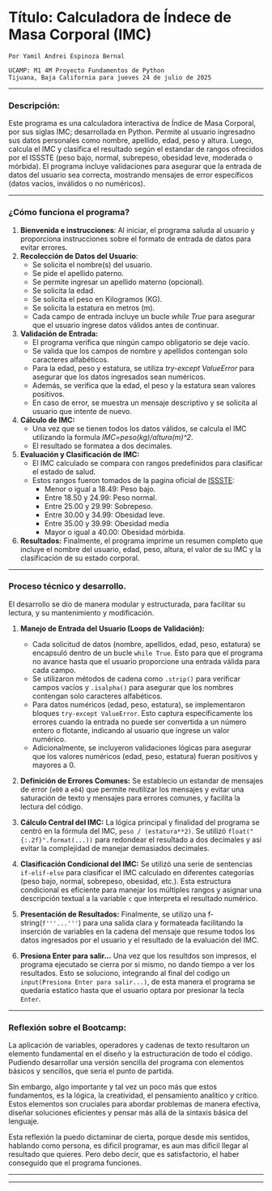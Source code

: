 # **Título:** Calculadora de Índece de Masa Corporal (IMC)

    Por Yamil Andrei Espinoza Bernal 

    UCAMP: M1 4M Proyecto Fundamentos de Python
    Tijuana, Baja California para jueves 24 de julio de 2025

---

### **Descripción:**
Este programa es una calculadora interactiva de Índice de Masa Corporal, por sus siglas IMC; desarrollada en Python.
Permite al usuario ingresadno sus datos personales como nombre, apellido, edad, peso y altura. 
Luego, calcula el IMC y clasifica el resultado según el estandar de rangos ofrecidos por el ISSSTE (peso bajo, normal, subrepeso, obesidad leve, moderada o mórbida).
El programa incluye validaciones para asegurar que la entrada de datos del usuario sea correcta, mostrando mensajes de error específicos (datos vacíos, inválidos o no numéricos).

---

### ¿Cómo funciona el programa?

1. **Bienvenida e instrucciones**: Al iniciar, el programa saluda al usuario y proporciona instrucciones sobre el formato de entrada de datos para evitar errores.
2. **Recolección de Datos del Usuario**:
    * Se solicita el nombre(s) del usuario.
    * Se pide el apellido paterno.
    * Se permite ingresar un apellido materno (opcional).
    * Se solicita la edad.
    * Se solicita el peso en Kilogramos (KG).
    * Se solicita la estatura en metros (m).
    * Cada campo de entrada incluye un bucle *while True* para asegurar que el usuario ingrese datos válidos antes de continuar.
3. **Validación de Entrada:**
    * El programa verifica que ningún campo obligatorio se deje vacío.
    * Se valida que los campos de nombre y apellidos contengan solo caracteres alfabéticos.
    * Para la edad, peso y estatura, se utiliza *try-except ValueError* para asegurar que los datos ingresados sean numéricos.
    * Además, se verifica que la edad, el peso y la estatura sean valores positivos.
    * En caso de error, se muestra un mensaje descriptivo y se solicita al usuario que intente de nuevo.
4. **Cálculo de IMC:**
    * Una vez que se tienen todos los datos válidos, se calcula el IMC utilizando la formula  *IMC=peso(kg)/altura(m)^2*.
    * El resultado se formatea a dos decimales.
5. **Evaluación y Clasificación de IMC:**
    * El IMC calculado se compara con rangos predefinidos para clasificar el estado de salud.
    * Estos rangos fueron tomados de la pagina oficial de [ISSSTE](https://www.gob.mx/issste/es/articulos/que-es-el-indice-de-masa-corporal?idiom=es):
        * Menor o igual a 18.49: Peso bajo.
        * Entre 18.50 y 24.99: Peso normal.
        * Entre 25.00 y 29.99: Sobrepeso.
        * Entre 30.00 y 34.99: Obesidad leve.
        * Entre 35.00 y 39.99: Obesidad media
        * Mayor o igual a 40.00: Obesidad mórbida.
6. **Resultados:** Finalmente, el programa imprime un resumen completo que incluye el nombre del usuario, edad, peso, altura, el valor de su IMC y la clasificación de su estado corporal.

---

### Proceso técnico y desarrollo.

El desarrollo se dio de manera modular y estructurada, para facilitar su lectura, y su mantenimiento y modificación.

1.  **Manejo de Entrada del Usuario (Loops de Validación):**
    * Cada solicitud de datos (nombre, apellidos, edad, peso, estatura) se encapsuló dentro de un bucle `while True`. Esto para que el programa no avance hasta que el usuario proporcione una entrada válida para cada campo.
    * Se utilizaron métodos de cadena como `.strip()` para verificar campos vacíos y `.isalpha()` para asegurar que los nombres contengan solo caracteres alfabéticos.
    * Para datos numéricos (edad, peso, estatura), se implementaron bloques `try-except ValueError`. Esto captura específicamente los errores cuando la entrada no puede ser convertida a un número entero o flotante, indicando al usuario que ingrese un valor numérico.
    * Adicionalmente, se incluyeron validaciones lógicas para asegurar que los valores numéricos (edad, peso, estatura) fueran positivos y mayores a 0.

2.  **Definición de Errores Comunes:** Se establecio un estandar de mensajes de error (`e00` a `e04`) que permite reutilizar los mensajes y evitar una saturación de texto y mensajes para errores comunes, y facilita  la lectura del código.

3.  **Cálculo Central del IMC:** La lógica principal y finalidad del programa se centró en la fórmula del IMC, `peso / (estatura**2)`. Se utilizó `float("{:.2f}".format(...))` para redondear el resultado a dos decimales y asi evitar la complejidad de manejar demasiados decimales.

4.  **Clasificación Condicional del IMC:** Se utilizó una serie de sentencias `if-elif-else` para clasificar el IMC calculado en diferentes categorías (peso bajo, normal, sobrepeso, obesidad, etc.). Esta estructura condicional es eficiente para manejar los múltiples rangos y asignar una descripción textual a la variable `c` que interpreta el resultado numérico.

5.  **Presentación de Resultados:** Finalmente, se utilizo una f-string(`f'''...'''`) para una salida clara y formateada facilitando la inserción de variables en la cadena del mensaje que resume todos los datos ingresados por el usuario y el resultado de la evaluación del IMC. 

6. **Presiona Enter para salir...** Una vez que los resultdos son impresos, el programa ejecutado se cierra por si mismo, no dando tiempo a ver los resultados. Esto se soluciono, integrando al final del codigo un `input(Presiona Enter para salir...)`, de esta manera el programa se quedaria estatico hasta que el usuario optara por presionar la tecla `Enter`.
---

### Reflexión sobre el Bootcamp:

La aplicación de variables, operadores y cadenas de texto resultaron un elemento fundamental en el diseño y la estructuración de todo el código. Pudiendo desarrollar una versión sencilla del programa con elementos básicos y sencillos, que sería el punto de partida.

Sin embargo, algo importante y tal vez un poco más que estos fundamentos, es la lógica, la creatividad, el pensamiento analítico y crítico. Estos elementos son cruciales para abordar problemas de manera efectiva, diseñar soluciones eficientes y pensar más allá de la sintaxis básica del lenguaje.

Esta reflexión la puedo dictaminar de cierta, porque desde mis sentidos, hablando como persona, es dificil programar, es aun mas dificil llegar al resultado que quieres. Pero debo decir, que es satisfactorio, el haber conseguido que el programa funciones.

---
---